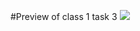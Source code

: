 #Preview of class 1 task 3
![](https://github.com/Eriife856/React-Project/issues/3#issue-3549502184)
